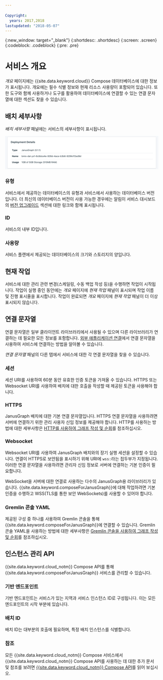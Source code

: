 ```yaml
---

Copyright:
  years: 2017,2018
lastupdated: "2018-05-07"
---
```


{:new_window: target="_blank"}
{:shortdesc: .shortdesc}
{:screen: .screen}
{:codeblock: .codeblock}
{:pre: .pre}

# 서비스 개요

_개요_ 페이지에는 {{site.data.keyword.cloud}} Compose 데이터베이스에 대한 정보가 표시됩니다. 개요에는 필수 식별 정보와 현재 리소스 사용량이 포함되어 있습니다. 또한 도구와 함께 사용하거나 도구를 활용하여 데이터베이스에 연결할 수 있는 연결 문자열에 대한 섹션도 찾을 수 있습니다.

## 배치 세부사항

_배치 세부사항_ 패널에는 서비스의 세부사항이 표시됩니다.

![배치 세부사항](./images/janusgraph-deployment-details.png "배치 세부사항 패널의 보기")

### 유형

서비스에서 제공하는 데이터베이스의 유형과 서비스에서 사용하는 데이터베이스 버전입니다. 더 최신의 데이터베이스 버전이 사용 가능한 경우에는 알림이 서비스 대시보드의 [버전 업그레이드](/docs/services/ComposeForJanusGraph/dashboard-settings.html#upgrade-version) 섹션에 대한 링크와 함께 표시됩니다.

### ID

서비스의 내부 ID입니다.

### 사용량

서비스 플랜에서 제공되는 데이터베이스의 크기와 스토리지의 양입니다.

## 현재 작업

서비스에 대한 관리 관련 변경(스케일링, 수동 백업 작성 등)을 수행하면 작업이 시작됩니다. 작업이 실행 중인 동안에는 _개요_ 페이지에 _현재 작업_ 패널이 표시되며 작업 이름 및 진행 표시줄을 표시합니다. 작업이 완료되면 _개요_ 페이지에 _현재 작업_ 패널이 더 이상 표시되지 않습니다.

## 연결 문자열

연결 문자열은 일부 클라이언트 라이브러리에서 사용될 수 있으며 다른 라이브러리가 연결하는 데 필요한 모든 정보를 포함합니다. [외부 애플리케이션 연결](./connecting-external.html)에서 연결 문자열을 사용하여 서비스에 연결하는 방법을 알아볼 수 있습니다.

_연결 문자열_ 패널의 다른 탭에서 서비스에 대한 각 연결 문자열을 찾을 수 있습니다.

### 세션

세션 URI를 사용하여 60분 동안 유효한 인증 토큰을 가져올 수 있습니다. HTTPS 또는 Websocket URI를 사용하여 배치에 대한 호출을 작성할 때 제공된 토큰을 사용해야 합니다.

### HTTPS

JanusGraph 배치에 대한 기본 연결 문자열입니다. HTTPS 연결 문자열을 사용하려면 서버에 연결하기 위한 관리 사용자 신임 정보를 제공해야 합니다. HTTP를 사용하는 방법에 대한 세부사항은 [HTTP를 사용하여 그래프 작성 및 순회](./tutorial-https.html)를 참조하십시오.

### Websocket

Websocket URI를 사용하여 JanusGraph 배치와의 장기 실행 세션을 설정할 수 있습니다. 연결이 HTTPS로 보안됨을 표시하기 위해 URI에 `wss:`라는 접두부가 지정됩니다. 이러한 연결 문자열을 사용하려면 관리자 신임 정보로 서버에 연결하는 기본 인증이 필요합니다.

WebSocket을 서버에 대한 연결로 사용하는 다수의 JanusGraph용 라이브러리가 있습니다. {{site.data.keyword.composeForJanusGraph}}에 대해 작업하려면 기본 인증을 수행하고 WSS(TLS를 통한 보안 WebSockets)를 사용할 수 있어야 합니다.

### Gremlin 콘솔 YAML

제공된 구성 중 하나를 사용하여 Gremlin 콘솔을 통해 {{site.data.keyword.composeForJanusGraph}}에 연결할 수 있습니다. Gremlin 콘솔 YAML을 사용하는 방법에 대한 세부사항은 [Gremlin 콘솔을 사용하여 그래프 작성 및 순회](./tutorial-gremlin-console.html)를 참조하십시오.


## 인스턴스 관리 API

{{site.data.keyword.cloud_notm}} Compose API를 통해 {{site.data.keyword.composeForJanusGraph}} 서비스를 관리할 수 있습니다.

### 기반 엔드포인트

기반 엔드포인트는 서비스가 있는 지역과 서비스 인스턴스 ID로 구성됩니다. 이는 모든 엔드포인트의 시작 부분에 있습니다.

### 배치 ID

배치 ID는 대부분의 호출에 필요하며, 특정 배치 인스턴스를 식별합니다.

### 참조

모든 {{site.data.keyword.cloud_notm}} Compose 서비스에서 {{site.data.keyword.cloud_notm}} Compose API를 사용하는 데 대한 추가 문서 및 참조를 보려면 [{{site.data.keyword.cloud_notm}} Compose API](https://www.compose.com/articles/the-ibm-cloud-compose-api/)를 읽어 보십시오.
